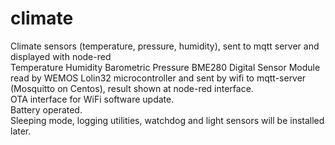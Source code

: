 # climate
Climate sensors (temperature, pressure, humidity), sent to mqtt server and displayed with node-red<br>
Temperature Humidity Barometric Pressure BME280 Digital Sensor Module read by WEMOS Lolin32 microcontroller and sent by wifi to mqtt-server (Mosquitto on Centos), result shown at node-red interface.<br>
OTA interface for WiFi software update.<br>
Battery operated.<br>
Sleeping mode, logging utilities, watchdog and light sensors will be installed later.<br>
